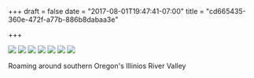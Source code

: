 +++
draft = false
date = "2017-08-01T19:47:41-07:00"
title = "cd665435-360e-472f-a77b-886b8dabaa3e"

+++

![](https://d17enza3bfujl8.cloudfront.net/DSCF7838.jpg)
![](https://d17enza3bfujl8.cloudfront.net/DSCF7747.jpg)
![](https://d17enza3bfujl8.cloudfront.net/DSCF7818.jpg)
![](https://d17enza3bfujl8.cloudfront.net/DSCF7801.jpg)
![](https://d17enza3bfujl8.cloudfront.net/DSCF7826.jpg)
![](https://d17enza3bfujl8.cloudfront.net/DSCF7865.jpg)
![](https://d17enza3bfujl8.cloudfront.net/DSCF7900.jpg)

Roaming around southern Oregon's Illinios River Valley
